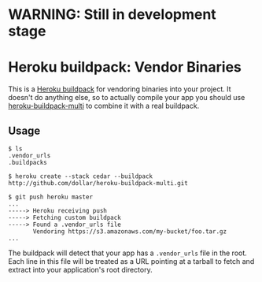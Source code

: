 WARNING: Still in development stage
===================================

Heroku buildpack: Vendor Binaries
=================================

This is a [Heroku buildpack](http://devcenter.heroku.com/articles/buildpacks) for vendoring binaries into your project. It doesn't do anything else, so to actually compile your app you should use [heroku-buildpack-multi](https://github.com/ddollar/heroku-buildpack-multi) to combine it with a real buildpack.

Usage
-----

    $ ls
    .vendor_urls
    .buildpacks

    $ heroku create --stack cedar --buildpack http://github.com/dollar/heroku-buildpack-multi.git

    $ git push heroku master
    ...
    -----> Heroku receiving push
    -----> Fetching custom buildpack
    -----> Found a .vendor_urls file
           Vendoring https://s3.amazonaws.com/my-bucket/foo.tar.gz
    ...

The buildpack will detect that your app has a `.vendor_urls` file in the root. Each line in this file will be treated as a URL pointing at a tarball to fetch and extract into your application's root directory.
